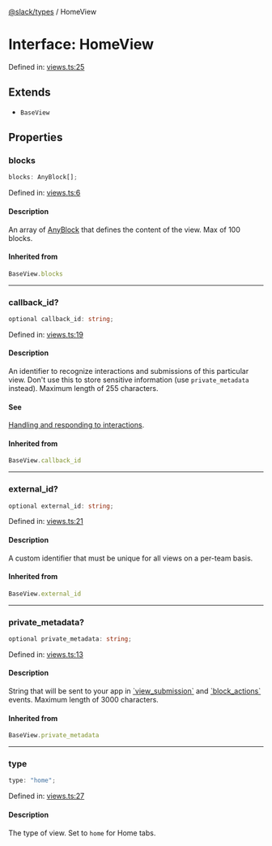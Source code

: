 [@slack/types](../index.md) / HomeView

# Interface: HomeView

Defined in: [views.ts:25](https://github.com/slackapi/node-slack-sdk/blob/main/packages/types/src/views.ts#L25)

## Extends

- `BaseView`

## Properties

### blocks

```ts
blocks: AnyBlock[];
```

Defined in: [views.ts:6](https://github.com/slackapi/node-slack-sdk/blob/main/packages/types/src/views.ts#L6)

#### Description

An array of [AnyBlock](../type-aliases/AnyBlock.md) that defines the content of the view. Max of 100 blocks.

#### Inherited from

```ts
BaseView.blocks
```

***

### callback\_id?

```ts
optional callback_id: string;
```

Defined in: [views.ts:19](https://github.com/slackapi/node-slack-sdk/blob/main/packages/types/src/views.ts#L19)

#### Description

An identifier to recognize interactions and submissions of this particular view. Don't use this to
store sensitive information (use `private_metadata` instead). Maximum length of 255 characters.

#### See

[Handling and responding to interactions](https://docs.slack.dev/surfaces/modals#interactions).

#### Inherited from

```ts
BaseView.callback_id
```

***

### external\_id?

```ts
optional external_id: string;
```

Defined in: [views.ts:21](https://github.com/slackapi/node-slack-sdk/blob/main/packages/types/src/views.ts#L21)

#### Description

A custom identifier that must be unique for all views on a per-team basis.

#### Inherited from

```ts
BaseView.external_id
```

***

### private\_metadata?

```ts
optional private_metadata: string;
```

Defined in: [views.ts:13](https://github.com/slackapi/node-slack-sdk/blob/main/packages/types/src/views.ts#L13)

#### Description

String that will be sent to your app in
[\`view\_submission\`](https://docs.slack.dev/reference/interaction-payloads/view-interactions-payload#view_submission) and
[\`block\_actions\`](https://docs.slack.dev/reference/interaction-payloads/block_actions-payload) events.
Maximum length of 3000 characters.

#### Inherited from

```ts
BaseView.private_metadata
```

***

### type

```ts
type: "home";
```

Defined in: [views.ts:27](https://github.com/slackapi/node-slack-sdk/blob/main/packages/types/src/views.ts#L27)

#### Description

The type of view. Set to `home` for Home tabs.
